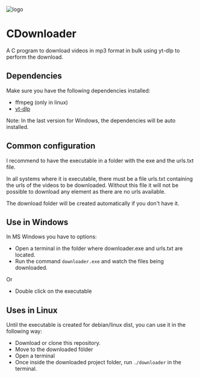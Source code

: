 ![logo](https://github.com/user-attachments/assets/e2dcaba4-9344-43a1-acec-46e3a2e899bd)

# CDownloader
A C program to download videos in mp3 format in bulk using yt-dlp to perform the download.

## Dependencies

Make sure you have the following dependencies installed:
- ffmpeg (only in linux)
- [yt-dlp](https://github.com/yt-dlp/yt-dlp?tab=readme-ov-file#installation)

Note: In the last version for Windows, the dependencies will be auto installed.
## Common configuration 

I recommend to have the executable in a folder with the exe and the urls.txt file.

In all systems where it is executable, there must be a file urls.txt containing the urls of the videos to be downloaded. 
Without this file it will not be possible to download any element as there are no urls available.

The download folder will be created automatically if you don't have it.

## Use in Windows
In MS Windows you have to options:

- Open a terminal in the folder where downloader.exe and urls.txt are located.
- Run the command `downloader.exe` and watch the files being downloaded.

Or

- Double click on the executable

## Uses in Linux
Until the executable is created for debian/linux dist, you can use it in the following way:
- Download or clone this repository.
- Move to the downloaded fólder
- Open a terminal
- Once inside the downloaded project folder, run `./downloader` in the terminal.
